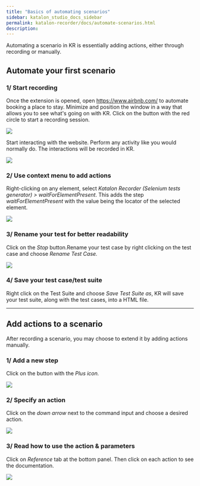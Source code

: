 ```yaml
---
title: "Basics of automating scenarios"
sidebar: katalon_studio_docs_sidebar
permalink: katalon-recorder/docs/automate-scenarios.html
description:
---
```


Automating a scenario in KR is essentially adding actions, either through recording or manually.

## Automate your first scenario

### 1/ Start recording

Once the extension is opened, open https://www.airbnb.com/ to automate booking a place to stay. Minimize and position the window in a way that allows you to see what's going on with KR. Click on the button with the red circle to start a recording session.

![](https://raw.githubusercontent.com/katalon-studio/docs-images/master/katalon-recorder/docs/jtbd/automate-scenarios/image1.png)

Start interacting with the website. Perform any activity like you would normally do. The interactions will be recorded in KR.

![](https://raw.githubusercontent.com/katalon-studio/docs-images/master/katalon-recorder/docs/jtbd/automate-scenarios/image2.png)

### 2/ Use context menu to add actions

Right-clicking on any element, select _Katalon Recorder (Selenium tests generator) \> waitForElementPresent_. This adds the step _waitForElementPresent_ with the value being the locator of the selected element.

![](https://raw.githubusercontent.com/katalon-studio/docs-images/master/katalon-recorder/docs/jtbd/automate-scenarios/image3.png)

### 3/ Rename your test for better readability

Click on the _Stop_ button.Rename your test case by right clicking on the test case and choose _Rename Test Case._

![](https://raw.githubusercontent.com/katalon-studio/docs-images/master/katalon-recorder/docs/jtbd/automate-scenarios/image4.png)

### 4/ Save your test case/test suite

Right click on the Test Suite and choose _Save Test Suite as_, KR will save your test suite, along with the test cases, into a HTML file.

---

## Add actions to a scenario

After recording a scenario, you may choose to extend it by adding actions manually.

### 1/ Add a new step

Click on the button with the _Plus icon._

![](https://raw.githubusercontent.com/katalon-studio/docs-images/master/katalon-recorder/docs/jtbd/automate-scenarios/image5.png)

### 2/ Specify an action

Click on the _down arrow_ next to the command input and choose a desired action.

![](https://raw.githubusercontent.com/katalon-studio/docs-images/master/katalon-recorder/docs/jtbd/automate-scenarios/image6.png)

### 3/ Read how to use the action & parameters

Click on _Reference_ tab at the bottom panel. Then click on each action to see the documentation.

![](https://raw.githubusercontent.com/katalon-studio/docs-images/master/katalon-recorder/docs/jtbd/automate-scenarios/image7.png)
